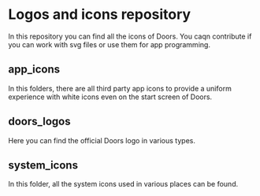 # Logos and icons repository
In this repository you can find all the icons of Doors. You caqn contribute if you can work with svg files or use them for app programming.

## app_icons
In this folders, there are all third party app icons to provide a uniform experience with white icons even on the start screen of Doors.

## doors_logos
Here you can find the official Doors logo in various types.

## system_icons
In this folder, all the system icons used in various places can be found.
